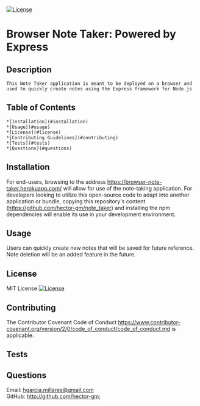 
[![License](https://img.shields.io/badge/License-OpenSource-yellow.svg)](https://opensource.org/licenses/)

# Browser Note Taker: Powered by Express  

## Description   
    This Note Taker application is meant to be deployed on a browser and used to quickly create notes using the Express framework for Node.js

## Table of Contents 
    *[Installation](#installation) 
    *[Usage](#usage)
    *[License](#license) 
    *[Contributing Guidelines](#contributing) 
    *[Tests](#tests) 
    *[Questions](#questions)


## Installation  
For end-users, browsing to the address https://browser-note-taker.herokuapp.com/ will allow for use of the note-taking application. For developers looking to utilize this open-source code to adapt into another application or bundle, copying this repository's content (https://github.com/hector-gm/note_taker) and installing the npm dependencies will enable its use in your development environment.

## Usage  
Users can quickly create new notes that will be saved for future reference. Note deletion will be an added feature in the future.

## License  
MIT License 
[![License](https://img.shields.io/badge/License-OpenSource-yellow.svg)](https://opensource.org/licenses/)

## Contributing 

The Contributor Covenant Code of Conduct 
https://www.contributor-covenant.org/version/2/0/code_of_conduct/code_of_conduct.md is applicable. 

## Tests  
 

## Questions 
Email: hgarcia.millares@gmail.com  
GitHub: http://github.com/hector-gm;


